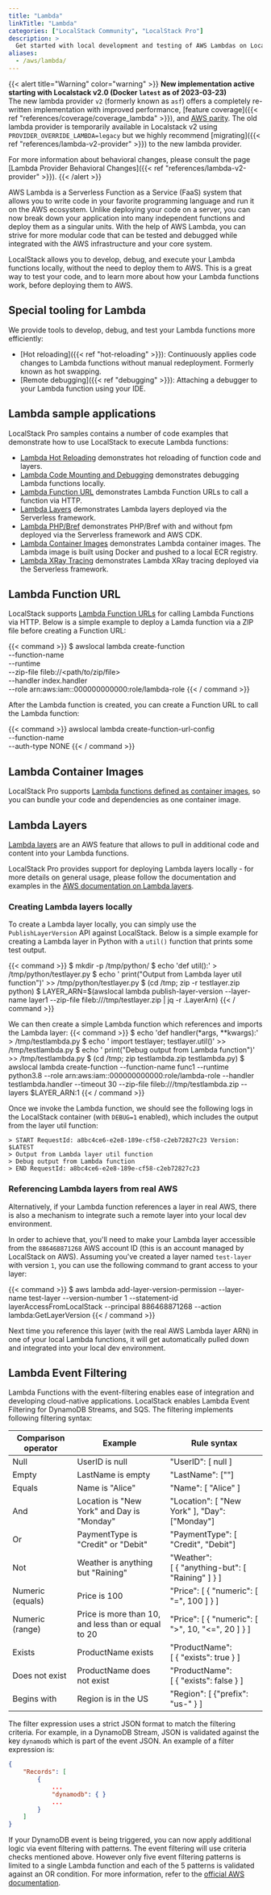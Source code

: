 ```yaml
---
title: "Lambda"
linkTitle: "Lambda"
categories: ["LocalStack Community", "LocalStack Pro"]
description: >
  Get started with local development and testing of AWS Lambdas on LocalStack
aliases:
  - /aws/lambda/
---
```


{{< alert title="Warning" color="warning" >}}
**New implementation active starting with Localstack&nbsp;v2.0 (Docker `latest` as of 2023-03-23)**<br>
The new lambda provider `v2` (formerly known as `asf`) offers a completely re-written implementation with improved performance, [feature coverage]({{< ref "references/coverage/coverage_lambda" >}}), and [AWS parity](https://localstack.cloud/blog/2022-08-04-parity-explained/).
The old lambda provider is temporarily available in Localstack&nbsp;v2 using `PROVIDER_OVERRIDE_LAMBDA=legacy` but we highly recommend [migrating]({{< ref "references/lambda-v2-provider" >}}) to the new lambda provider.

For more information about behavioral changes, please consult the page [Lambda Provider Behavioral Changes]({{< ref "references/lambda-v2-provider" >}}).
{{< /alert >}}


AWS Lambda is a Serverless Function as a Service (FaaS) system that allows you to write code in your favorite programming language and run it on the AWS ecosystem.
Unlike deploying your code on a server, you can now break down your application into many independent functions and deploy them as a singular units.
With the help of AWS Lambda, you can strive for more modular code that can be tested and debugged while integrated with the AWS infrastructure and your core system.

LocalStack allows you to develop, debug, and execute your Lambda functions locally, without the need to deploy them to AWS.
This is a great way to test your code, and to learn more about how your Lambda functions work, before deploying them to AWS.

## Special tooling for Lambda

We provide tools to develop, debug, and test your Lambda functions more efficiently:

- [Hot reloading]({{< ref "hot-reloading" >}}): Continuously applies code changes to Lambda functions without manual redeployment. Formerly known as hot swapping.
- [Remote debugging]({{< ref "debugging" >}}): Attaching a debugger to your Lambda function using your IDE.

## Lambda sample applications

LocalStack Pro samples contains a number of code examples that demonstrate how to use LocalStack to execute Lambda functions:

- [Lambda Hot Reloading](https://github.com/localstack/localstack-pro-samples/tree/master/lambda-hot-reloading) demonstrates hot reloading of function code and layers.
- [Lambda Code Mounting and Debugging](https://github.com/localstack/localstack-pro-samples/tree/master/lambda-mounting-and-debugging) demonstrates debugging Lambda functions locally.
- [Lambda Function URL](https://github.com/localstack/localstack-pro-samples/tree/master/lambda-function-urls) demonstrates Lambda Function URLs to call a function via HTTP.
- [Lambda Layers](https://github.com/localstack/localstack-pro-samples/blob/master/serverless-lambda-layers) demonstrates Lambda layers deployed via the Serverless framework.
- [Lambda PHP/Bref](https://github.com/localstack/localstack-pro-samples/tree/master/lambda-php-bref-cdk-app) demonstrates PHP/Bref with and without fpm deployed via the Serverless framework and AWS CDK.
- [Lambda Container Images](https://github.com/localstack/localstack-pro-samples/tree/master/lambda-container-image) demonstrates Lambda container images. The Lambda image is built using Docker and pushed to a local ECR registry.
- [Lambda XRay Tracing](https://github.com/localstack/localstack-pro-samples/tree/master/lambda-xray) demonstrates Lambda XRay tracing deployed via the Serverless framework.

## Lambda Function URL

LocalStack supports [Lambda Function URLs](https://docs.aws.amazon.com/lambda/latest/dg/urls-configuration.html) for calling Lambda Functions via HTTP. Below is a simple example to deploy a Lamda function via a ZIP file before creating a Function URL:

{{< command >}}
$ awslocal lambda create-function \
    --function-name <function-name> \
    --runtime <lambda-runtime> \
    --zip-file fileb://<path/to/zip/file> \
    --handler index.handler \
    --role arn:aws:iam::000000000000:role/lambda-role
{{< / command >}}

After the Lambda function is created, you can create a Function URL to call the Lambda function:

{{< command >}}
awslocal lambda create-function-url-config \
    --function-name <function-name> \
    --auth-type NONE
{{< / command >}}

## Lambda Container Images

LocalStack Pro supports [Lambda functions defined as container images](https://docs.aws.amazon.com/lambda/latest/dg/images-create.html), so you can bundle your code and dependencies as one container image.

## Lambda Layers

[Lambda layers](https://docs.aws.amazon.com/lambda/latest/dg/configuration-layers.html) are an AWS feature that allows to pull in additional code and content into your Lambda functions.

LocalStack Pro provides support for deploying Lambda layers locally - for more details on general usage, please follow the documentation and examples in the [AWS documentation on Lambda layers](https://docs.aws.amazon.com/lambda/latest/dg/configuration-layers.html).

### Creating Lambda layers locally

To create a Lambda layer locally, you can simply use the `PublishLayerVersion` API against LocalStack.
Below is a simple example for creating a Lambda layer in Python with a `util()` function that prints some test output.

{{< command >}}
$ mkdir -p /tmp/python/
$ echo 'def util():' > /tmp/python/testlayer.py
$ echo '  print("Output from Lambda layer util function")' >> /tmp/python/testlayer.py
$ (cd /tmp; zip -r testlayer.zip python)
$ LAYER_ARN=$(awslocal lambda publish-layer-version --layer-name layer1 --zip-file fileb:///tmp/testlayer.zip | jq -r .LayerArn)
{{< / command >}}

We can then create a simple Lambda function which references and imports the Lambda layer:
{{< command >}}
$ echo 'def handler(*args, **kwargs):' > /tmp/testlambda.py
$ echo '  import testlayer; testlayer.util()' >> /tmp/testlambda.py
$ echo '  print("Debug output from Lambda function")' >> /tmp/testlambda.py
$ (cd /tmp; zip testlambda.zip testlambda.py)
$ awslocal lambda create-function --function-name func1 --runtime python3.8 --role arn:aws:iam::000000000000:role/lambda-role --handler testlambda.handler --timeout 30 --zip-file fileb:///tmp/testlambda.zip --layers $LAYER_ARN:1
{{< / command >}}

Once we invoke the Lambda function, we should see the following logs in the LocalStack container (with `DEBUG=1` enabled), which includes the output from the layer util function:
```plaintext
> START RequestId: a8bc4ce6-e2e8-189e-cf58-c2eb72827c23 Version: $LATEST
> Output from Lambda layer util function
> Debug output from Lambda function
> END RequestId: a8bc4ce6-e2e8-189e-cf58-c2eb72827c23
```

### Referencing Lambda layers from real AWS

Alternatively, if your Lambda function references a layer in real AWS, there is also a mechanism to integrate such a remote layer into your local dev environment.

In order to achieve that, you'll need to make your Lambda layer accessible from the `886468871268` AWS account ID (this is an account managed by LocalStack on AWS).
Assuming you've created a layer named `test-layer` with version `1`, you can use the following command to grant access to your layer:

{{< command >}}
$ aws lambda add-layer-version-permission
  --layer-name test-layer
  --version-number 1
  --statement-id layerAccessFromLocalStack
  --principal 886468871268
  --action lambda:GetLayerVersion
{{< / command >}}

Next time you reference this layer (with the real AWS Lambda layer ARN) in one of your local Lambda functions, it will get automatically pulled down and integrated into your local dev environment.

## Lambda Event Filtering

Lambda Functions with the event-filtering enables ease of integration and developing cloud-native applications. LocalStack enables Lambda Event Filtering for DynamoDB Streams, and SQS. The filtering implements following filtering syntax:

| Comparison operator | Example                                             | Rule syntax                                       |
| ------------------- | --------------------------------------------------- | ------------------------------------------------- |
| Null                | UserID is null                                      | "UserID": [ null ]                                |
| Empty               | LastName is empty                                   | "LastName": [""]                                  |
| Equals              | Name is "Alice"                                     | "Name": [ "Alice" ]                               |
| And                 | Location is "New York" and Day is "Monday"          | "Location": [ "New York" ], "Day": ["Monday"]     |
| Or                  | PaymentType is "Credit" or "Debit"                  | "PaymentType": [ "Credit", "Debit"]               |
| Not                 | Weather is anything but "Raining"                   | "Weather": [ { "anything-but": [ "Raining" ] } ]  |
| Numeric (equals)    | Price is 100                                        | "Price": [ { "numeric": [ "=", 100 ] } ]          |
| Numeric (range)     | Price is more than 10, and less than or equal to 20 | "Price": [ { "numeric": [ ">", 10, "<=", 20 ] } ] |
| Exists              | ProductName exists                                  | "ProductName": [ { "exists": true } ]             |
| Does not exist      | ProductName does not exist                          | "ProductName": [ { "exists": false } ]            |
| Begins with         | Region is in the US                                 | "Region": [ {"prefix": "us-" } ]                  |

The filter expression uses a strict JSON format to match the filtering criteria. For example, in a DynamoDB Stream, JSON is validated against the key `dynamodb` which is part of the event JSON. An example of a filter expression is:

```json
{
    "Records": [
        {
            ...
            "dynamodb": { }
            ...
        }
    ]
}
```

If your DynamoDB event is being triggered, you can now apply additional logic via event filtering with patterns. The event filtering will use criteria checks mentioned above. However only five event filtering patterns is limited to a single Lambda function and each of the 5 patterns is validated against an OR condition. For more information, refer to the [official AWS documentation](https://docs.aws.amazon.com/lambda/latest/dg/invocation-eventfiltering.html).
